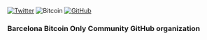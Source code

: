 [![Twitter](https://img.shields.io/badge/Twitter-%231DA1F2.svg?logo=Twitter&logoColor=white)](https://twitter.com/BcnBitcoinOnly)
![Bitcoin](https://img.shields.io/badge/Bitcoin-000?style=for-the-badge&logo=bitcoin&logoColor=white)
[![GitHub](https://img.shields.io/github/license/BcnBitcoinOnly/bbo-manifesto)](https://github.com/BcnBitcoinOnly/bbo-manifesto/blob/master/LICENSE)

### Barcelona Bitcoin Only Community GitHub organization
